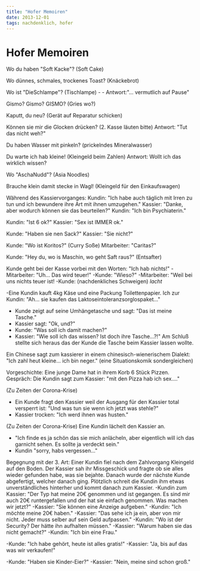 ```yaml
---
title: "Hofer Memoiren"
date: 2013-12-01
tags: nachdenklich, hofer
---
```

# Hofer Memoiren

Wo du haben "Soft Kacke"? (Soft Cake)

Wo dünnes, schmales, trockenes Toast? (Knäckebrot)

Wo ist "DieSchlampe"? (Tischlampe) - - Antwort:"... vermutlich auf Pause"

Gismo? Gismo? GISMO? (Gries wo?)

Kaputt, du neu? (Gerät auf Reparatur schicken)

Können sie mir die Glocken drücken? (2. Kasse läuten bitte)
Antwort: "Tut das nicht weh?"

Du haben Wasser mit pinkeln? (prickelndes Mineralwasser)

Du warte ich hab kleine! (Kleingeld beim Zahlen)
Antwort: Wollt ich das wirklich wissen?

Wo "AschaNudd"? (Asia Noodles)

Brauche klein damit stecke in Wagl! (Kleingeld für den Einkaufswagen)

Während des Kassiervorganges:
Kundin: "Ich habe auch täglich mit Irren zu tun und ich bewundere ihre Art mit ihnen umzugehen."
Kassier: "Danke, aber wodurch können sie das beurteilen?"
Kundin: "Ich bin Psychiaterin."

Kundin: "Ist 6 ok?"
Kassier: "Sex ist IMMER ok."

Kunde: "Haben sie nen Sack?"
Kassier: "Sie nicht?"

Kunde: "Wo ist Koritos?" (Curry Soße)
Mitarbeiter: "Caritas?"

Kunde: "Hey du, wo is Maschin, wo geht Saft raus?" (Entsafter)

Kunde geht bei der Kasse vorbei mit den Worten: "Ich hab nichts!" -Mitarbeiter: "Uh... Das wird teuer!" -Kunde: "Wieso?" -Mitarbeiter: "Weil bei uns nichts teuer ist! -Kunde: (nachdenkliches Schweigen) *lacht*

-Eine Kundin kauft 4kg Käse und eine Packung Toilettenpapier.
Ich zur Kundin: "Ah... sie kaufen das Laktoseintoleranzsorglospaket..."

- Kunde zeigt auf seine Umhängetasche und sagt: "Das ist meine Tasche."
- Kassier sagt: "Ok, und?"
- Kunde: "Was soll ich damit machen?"
- Kassier: "Wie soll ich das wissen? Ist doch ihre Tasche...?!"
Am Schluß stellte sich heraus das der Kunde die Tasche beim Kassier lassen wollte.

Ein Chinese sagt zum kassierer in einem chinesisch-wienerischem Dialekt:
"Ich zahl heut kleine... ich bin neger."
(eine Situationskomik sondergleichen)

Vorgeschichte:
Eine junge Dame hat in ihrem Korb 6 Stück Pizzen.
Gespräch:
Die Kundin sagt zum Kassier:
"mit den Pizza hab ich sex...."

(Zu Zeiten der Corona-Krise)
- Ein Kunde fragt den Kassier weil der Ausgang für den Kassier total versperrt ist: "Und was tun sie wenn ich jetzt was stehle?"
- Kassier trocken: "Ich werd ihnen was husten."

(Zu Zeiten der Corona-Krise)
Eine Kundin lächelt den Kassier an.
- "Ich finde es ja schön das sie mich anlächeln, aber eigentlich will ich das garnicht sehen. Es sollte ja verdeckt sein."
- Kundin "sorry, habs vergessen..."

Begegnung mit der 3. Art:
Einer Kundin fiel nach dem Zahlvorgang Kleingeld auf den Boden. Der Kassier sah ihr Missgeschick und fragte ob sie alles wieder gefunden habe, was sie bejahte. Danach wurde der nächste Kunde abgefertigt, welcher danach ging. Plötzlich schreit die Kundin ihm etwas unverständliches hinterher und kommt danach zum Kassier.
-Kundin zum Kassier: "Der Typ hat meine 20€ genommen und ist gegangen. Es sind mir auch 20€ runtergefallen und der hat sie einfach genommen. Was machen wir jetzt?"
-Kassier: "Sie können eine Anzeige aufgeben."
-Kundin: "Ich möchte meine 20€ haben."
-Kassier: "Das sehe ich ja ein, aber von mir nicht. Jeder muss selber auf sein Geld aufpassen."
-Kundin: "Wo ist der Security? Der hätte ihn aufhalten müssen."
-Kassier: "Warum haben sie das nicht gemacht?"
-Kundin: "Ich bin eine Frau."

-Kunde: "Ich habe gehört, heute ist alles gratis!"
-Kassier: "Ja, bis auf das was wir verkaufen!"



-Kunde: "Haben sie Kinder-Eier?"
-Kassier: "Nein, meine sind schon groß."
